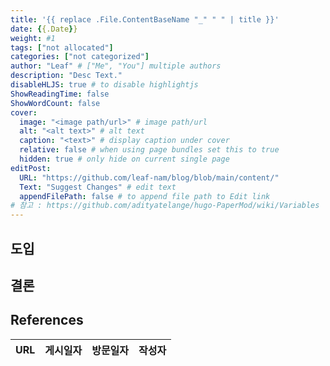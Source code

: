 ```yaml
---
title: '{{ replace .File.ContentBaseName "_" " " | title }}'
date: {{.Date}}
weight: #1
tags: ["not allocated"]
categories: ["not categorized"]
author: "Leaf" # ["Me", "You"] multiple authors
description: "Desc Text."
disableHLJS: true # to disable highlightjs
ShowReadingTime: false
ShowWordCount: false
cover:
  image: "<image path/url>" # image path/url
  alt: "<alt text>" # alt text
  caption: "<text>" # display caption under cover
  relative: false # when using page bundles set this to true
  hidden: true # only hide on current single page
editPost:
  URL: "https://github.com/leaf-nam/blog/blob/main/content/"
  Text: "Suggest Changes" # edit text
  appendFilePath: false # to append file path to Edit link
# 참고 : https://github.com/adityatelange/hugo-PaperMod/wiki/Variables
---
```


## 도입

## 결론

## References

| URL | 게시일자 | 방문일자 | 작성자 |
| :-- | :------- | :------- | :----- |
